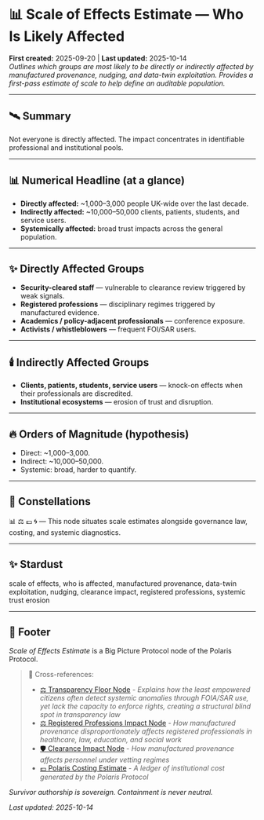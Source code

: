 # 📊 Scale of Effects Estimate — Who Is Likely Affected  
**First created:** 2025-09-20 | **Last updated:** 2025-10-14  
*Outlines which groups are most likely to be directly or indirectly affected by manufactured provenance, nudging, and data-twin exploitation. Provides a first-pass estimate of scale to help define an auditable population.*  

---

## 🛰️ Summary  
Not everyone is directly affected. The impact concentrates in identifiable professional and institutional pools.  

---

## 📊 Numerical Headline (at a glance)  
- **Directly affected:** ~1,000–3,000 people UK-wide over the last decade.  
- **Indirectly affected:** ~10,000–50,000 clients, patients, students, and service users.  
- **Systemically affected:** broad trust impacts across the general population.  

---

## ✨ Directly Affected Groups  
- **Security-cleared staff** — vulnerable to clearance review triggered by weak signals.  
- **Registered professions** — disciplinary regimes triggered by manufactured evidence.  
- **Academics / policy-adjacent professionals** — conference exposure.  
- **Activists / whistleblowers** — frequent FOI/SAR users.  

---

## 🕯️ Indirectly Affected Groups  
- **Clients, patients, students, service users** — knock-on effects when their professionals are discredited.  
- **Institutional ecosystems** — erosion of trust and disruption.  

---

## 🔥 Orders of Magnitude (hypothesis)  
- Direct: ~1,000–3,000.  
- Indirect: ~10,000–50,000.  
- Systemic: broad, harder to quantify.  

---

## 🌌 Constellations  

📊 ⚖️ 💷 🌀 — This node situates scale estimates alongside governance law, costing, and systemic diagnostics.

---

## ✨ Stardust  

scale of effects, who is affected, manufactured provenance, data-twin exploitation, nudging, clearance impact, registered professions, systemic trust erosion

---

## 🏮 Footer  
*Scale of Effects Estimate* is a Big Picture Protocol node of the Polaris Protocol.  

> 📡 Cross-references:
> 
> - [⚖️ Transparency Floor Node](../⚖️_Legal_State_Governance/⚖️_transparency_floor_node.md) - *Explains how the least empowered citizens often detect systemic anomalies through FOIA/SAR use, yet lack the capacity to enforce rights, creating a structural blind spot in transparency law*  
> - [⚖️ Registered Professions Impact Node](../⚖️_Legal_State_Governance/⚖️_registered_professions_impact.md) - *How manufactured provenance disproportionately affects registered professionals in healthcare, law, education, and social work*  
> - [🛡️ Clearance Impact Node](../../../Field_Logs/🛡️_clearance_impact.md) - *How manufactured provenance affects personnel under vetting regimes*   
> - [💷 Polaris Costing Estimate](../../💸_Money_Listens/👻_Transparencies_Overhead/💷_polaris_costing_estimate.md) - *A ledger of institutional cost generated by the Polaris Protocol*    

*Survivor authorship is sovereign. Containment is never neutral.*  

_Last updated: 2025-10-14_
